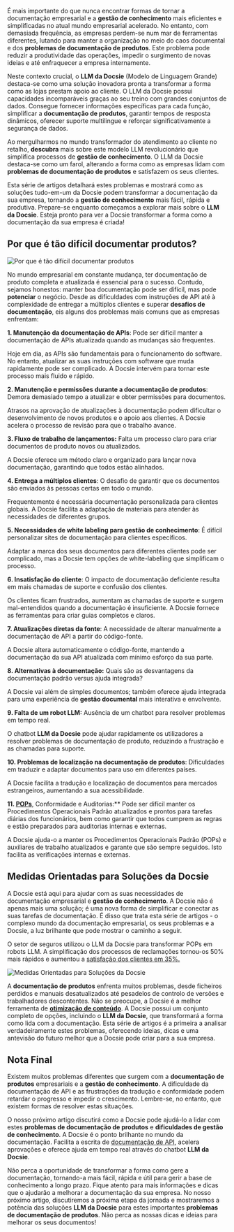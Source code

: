 É mais importante do que nunca encontrar formas de tornar a documentação empresarial e a **gestão de conhecimento** mais eficientes e simplificadas no atual mundo empresarial acelerado. No entanto, com demasiada frequência, as empresas perdem-se num mar de ferramentas diferentes, lutando para manter a organização no meio do caos documental e dos **problemas de documentação de produtos**. Este problema pode reduzir a produtividade das operações, impedir o surgimento de novas ideias e até enfraquecer a empresa internamente.

Neste contexto crucial, o **LLM da Docsie** (Modelo de Linguagem Grande) destaca-se como uma solução inovadora pronta a transformar a forma como as lojas prestam apoio ao cliente. O LLM da Docsie possui capacidades incomparáveis graças ao seu treino com grandes conjuntos de dados. Consegue fornecer informações específicas para cada função, simplificar a **documentação de produtos**, garantir tempos de resposta dinâmicos, oferecer suporte multilingue e reforçar significativamente a segurança de dados.

Ao mergulharmos no mundo transformador do atendimento ao cliente no retalho, **descubra** mais sobre este modelo LLM revolucionário que simplifica processos de **gestão de conhecimento**. O LLM da Docsie destaca-se como um farol, alterando a forma como as empresas lidam com **problemas de documentação de produtos** e satisfazem os seus clientes.

Esta série de artigos detalhará estes problemas e mostrará como as soluções tudo-em-um da Docsie podem transformar a documentação da sua empresa, tornando a **gestão de conhecimento** mais fácil, rápida e produtiva. Prepare-se enquanto começamos a explorar mais sobre o **LLM da Docsie**. Esteja pronto para ver a Docsie transformar a forma como a documentação da sua empresa é criada!

## Por que é tão difícil documentar produtos?

![Por que é tão difícil documentar produtos](https://cdn.docsie.io/workspace_PfNzfGj3YfKKtTO4T/doc_QiqgSuNoJpspcExF3/file_MUVXKzN8Ysle6Ng5I/image1.png)

No mundo empresarial em constante mudança, ter documentação de produto completa e atualizada é essencial para o sucesso. Contudo, sejamos honestos: manter boa documentação pode ser difícil, mas pode **potenciar** o negócio. Desde as dificuldades com instruções de API até à complexidade de entregar a múltiplos clientes e superar **desafios de documentação**, eis alguns dos problemas mais comuns que as empresas enfrentam:

**1. Manutenção da documentação de APIs**: Pode ser difícil manter a documentação de APIs atualizada quando as mudanças são frequentes.

Hoje em dia, as APIs são fundamentais para o funcionamento do software. No entanto, atualizar as suas instruções com software que muda rapidamente pode ser complicado. A Docsie intervém para tornar este processo mais fluido e rápido.

**2. Manutenção e permissões durante a documentação de produtos**: Demora demasiado tempo a atualizar e obter permissões para documentos.

Atrasos na aprovação de atualizações à documentação podem dificultar o desenvolvimento de novos produtos e o apoio aos clientes. A Docsie acelera o processo de revisão para que o trabalho avance.

**3. Fluxo de trabalho de lançamentos:** Falta um processo claro para criar documentos de produto novos ou atualizados.

A Docsie oferece um método claro e organizado para lançar nova documentação, garantindo que todos estão alinhados.

**4. Entrega a múltiplos clientes**: O desafio de garantir que os documentos são enviados às pessoas certas em todo o mundo.

Frequentemente é necessária documentação personalizada para clientes globais. A Docsie facilita a adaptação de materiais para atender às necessidades de diferentes grupos.

**5. Necessidades de white labeling para gestão de conhecimento**: É difícil personalizar sites de documentação para clientes específicos.

Adaptar a marca dos seus documentos para diferentes clientes pode ser complicado, mas a Docsie tem opções de white-labelling que simplificam o processo.

**6. Insatisfação do cliente**: O impacto de documentação deficiente resulta em mais chamadas de suporte e confusão dos clientes.

Os clientes ficam frustrados, aumentam as chamadas de suporte e surgem mal-entendidos quando a documentação é insuficiente. A Docsie fornece as ferramentas para criar guias completos e claros.

**7. Atualizações diretas da fonte**: A necessidade de alterar manualmente a documentação de API a partir do código-fonte.

A Docsie altera automaticamente o código-fonte, mantendo a documentação da sua API atualizada com mínimo esforço da sua parte.

**8. Alternativas à documentação:** Quais são as desvantagens da documentação padrão versus ajuda integrada?

A Docsie vai além de simples documentos; também oferece ajuda integrada para uma experiência de **gestão documental** mais interativa e envolvente.

**9. Falta de um robot LLM:** Ausência de um chatbot para resolver problemas em tempo real.

O chatbot **LLM da Docsie** pode ajudar rapidamente os utilizadores a resolver problemas de documentação de produto, reduzindo a frustração e as chamadas para suporte.

**10. Problemas de localização na documentação de produtos**: Dificuldades em traduzir e adaptar documentos para uso em diferentes países.

A Docsie facilita a tradução e localização de documentos para mercados estrangeiros, aumentando a sua acessibilidade.

**11. [POPs](https://www.docsie.io/blog/articles/creating-effective-sop-guidelines-examples-templates/)**, Conformidade e Auditorias:** Pode ser difícil manter os Procedimentos Operacionais Padrão atualizados e prontos para tarefas diárias dos funcionários, bem como garantir que todos cumprem as regras e estão preparados para auditorias internas e externas.

A Docsie ajuda-o a manter os Procedimentos Operacionais Padrão (POPs) e auxiliares de trabalho atualizados e garante que são sempre seguidos. Isto facilita as verificações internas e externas.

## Medidas Orientadas para Soluções da Docsie

A Docsie está aqui para ajudar com as suas necessidades de documentação empresarial e **gestão de conhecimento**. A Docsie não é apenas mais uma solução; é uma nova forma de simplificar e conectar as suas tarefas de documentação. É disso que trata esta série de artigos - o complexo mundo da documentação empresarial, os seus problemas e a Docsie, a luz brilhante que pode mostrar o caminho a seguir.

O setor de seguros utilizou o LLM da Docsie para transformar POPs em robots LLM. A simplificação dos processos de reclamações tornou-os 50% mais rápidos e aumentou a [satisfação dos clientes em 35%.](https://www.docsie.io/blog/articles/docsie-s-llm-revolutionizing-ai-knowledge-management-for-retail-customer-service/)

![Medidas Orientadas para Soluções da Docsie](https://cdn.docsie.io/workspace_PfNzfGj3YfKKtTO4T/doc_QiqgSuNoJpspcExF3/file_XreXpiL9fsgaRkggf/image2.png)

A **documentação de produtos** enfrenta muitos problemas, desde ficheiros perdidos e manuais desatualizados até pesadelos de controlo de versões e trabalhadores descontentes. Não se preocupe, a Docsie é a melhor ferramenta de **[otimização de conteúdo](https://www.docsie.io/blog/articles/optimize-your-docsie-portal-for-seo/)**. A Docsie possui um conjunto completo de opções, incluindo o **LLM da Docsie**, que transformará a forma como lida com a documentação. Esta série de artigos é a primeira a analisar verdadeiramente estes problemas, oferecendo ideias, dicas e uma antevisão do futuro melhor que a Docsie pode criar para a sua empresa.

## Nota Final

Existem muitos problemas diferentes que surgem com a **documentação de produtos** empresariais e a **gestão de conhecimento**. A dificuldade da documentação de API e as frustrações da tradução e conformidade podem retardar o progresso e impedir o crescimento. Lembre-se, no entanto, que existem formas de resolver estas situações.

O nosso próximo artigo discutirá como a Docsie pode ajudá-lo a lidar com estes **problemas de documentação de produtos** e **dificuldades de gestão de conhecimento**. A Docsie é o ponto brilhante no mundo da documentação. Facilita a escrita de [documentação de API](https://www.docsie.io/blog/articles/optimising-your-api-best-practices-for-documentation/), acelera aprovações e oferece ajuda em tempo real através do chatbot **LLM da Docsie**.

Não perca a oportunidade de transformar a forma como gere a documentação, tornando-a mais fácil, rápida e útil para gerir a base de conhecimento a longo prazo. Fique atento para mais informações e dicas que o ajudarão a melhorar a documentação da sua empresa. No nosso próximo artigo, discutiremos a próxima etapa da jornada e mostraremos a potência das soluções **LLM da Docsie** para estes importantes **problemas de documentação de produtos**. Não perca as nossas dicas e ideias para melhorar os seus documentos!